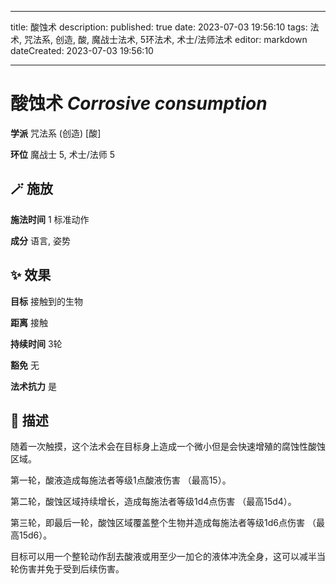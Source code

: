 
---
title: 酸蚀术
description: 
published: true
date: 2023-07-03 19:56:10
tags: 法术, 咒法系, 创造, 酸, 魔战士法术, 5环法术, 术士/法师法术
editor: markdown
dateCreated: 2023-07-03 19:56:10

---

# **酸蚀术** *Corrosive consumption*

**学派** 咒法系 (创造) \[酸\] 

**环位** 魔战士 5, 术士/法师 5

## 🪄 施放

**施法时间** 1 标准动作

**成分** 语言, 姿势

## ✨ 效果 

**目标** 接触到的生物 

**距离** 接触  

**持续时间** 3轮 

**豁免** 无

**法术抗力** 是

## 📖 描述

随着一次触摸，这个法术会在目标身上造成一个微小但是会快速增殖的腐蚀性酸蚀区域。

第一轮，酸液造成每施法者等级1点酸液伤害 （最高15）。

第二轮，酸蚀区域持续增长，造成每施法者等级1d4点伤害 （最高15d4）。

第三轮，即最后一轮，酸蚀区域覆盖整个生物并造成每施法者等级1d6点伤害 （最高15d6）。

目标可以用一个整轮动作刮去酸液或用至少一加仑的液体冲洗全身，这可以减半当轮伤害并免于受到后续伤害。
    